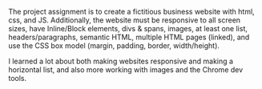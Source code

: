 The project assignment is to create a fictitious business website with html, css, and JS. Additionally, the website must be responsive to all screen sizes, have Inline/Block elements, divs & spans, images, at least one list, headers/paragraphs, semantic HTML, multiple HTML pages (linked), and use the CSS box model (margin, padding, border, width/height).

I learned a lot about both making websites responsive and making a horizontal list, and also more working with images and the Chrome dev tools.
